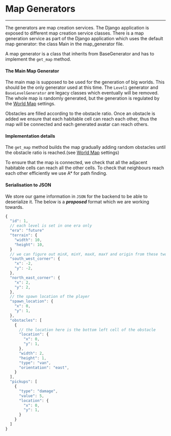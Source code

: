 # Map Generators

---

The generators are map creation services. The Django application is exposed 
to different map creation service classes. There is a map generation service
as part of the Django application which uses the default map generator: the
class Main in the map_generator file.

A map generator is a class that inherits from BaseGenerator and has to 
implement the `get_map` method. 

#### The Main Map Generator

The main map is supposed to be used for the generation of big worlds. This
should be the only generator used at this time. The `Level1` generator and
`BaseLevelGenerator` are legacy classes which eventually will be removed.
The whole map is randomly generated, but the generation is regulated by the 
[World Map](world-map.md) settings.

Obstacles are filled according to the obstacle ratio. Once an obstacle is 
added we ensure that each habitable cell can reach each other, thus the 
map will be connected and each generated avatar can reach others. 

#### Implementation details

The `get_map` method builds the map gradually adding random obstacles 
until the obstacle ratio is reached.(see [World Map](world-map.md) settings) 

To ensure that the map is connected, we check that all the adjacent 
habitable cells can reach all the other cells. To check that neighbours 
reach each other efficiently we use A* for path 
finding. 

#### Serialisation to JSON
We store our game information in `JSON` for the backend to be able to 
deserialize it. The below is a _**proposed**_ format which we are working
towards.

```Javascript
{
  "id": 1,
  // each level is set in one era only
  "era": "future"
  "terrain": {
    "width": 10,
    "height": 10,
  }
  // we can figure out minX, minY, maxX, maxY and origin from these two corners.
  "south_west_corner": {
    "x": -2,
    "y": -2,
  },
  "north_east_corner": {
    "x": 2,
    "y": 2,
  },
  // the spawn location of the player
  "spawn_location": {
    "x": 0,
    "y": 1,
  },
  "obstacles": [
    {
      // the location here is the bottom left cell of the obstacle
      "location": {
        "x": 0,
        "y": 1,
      },
      "width": 2,
      "height": 1,
      "type": "van",
      "orientation": "east",
    }
  ],
  "pickups": [
    {
      "type": "damage",
      "value": 5,
      "location": {
        "x": 0,
        "y": 1,
      }
    }
  ]
}
```

